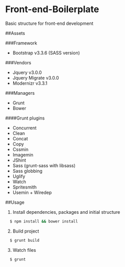 # Front-end-Boilerplate
Basic structure for front-end development

##Assets

###Framework
- Bootstrap v3.3.6 (SASS version)

###Vendors
- Jquery v3.0.0
- Jquery Migrate v3.0.0
- Modernizr v3.3.1

###Managers
- Grunt
- Bower

####Grunt plugins
- Concurrent
- Clean
- Concat
- Copy
- Cssmin
- Imagemin
- JShint
- Sass (grunt-sass with libsass)
- Sass globbing
- Uglify
- Watch
- Spritesmith
- Usemin + Wiredep

##Usage

1. Install dependencies, packages and initial structure

```sh
  $ npm install && bower install
  ```
2. Build project

```sh
  $ grunt build
  ```
3. Watch files

```sh
  $ grunt
  ```